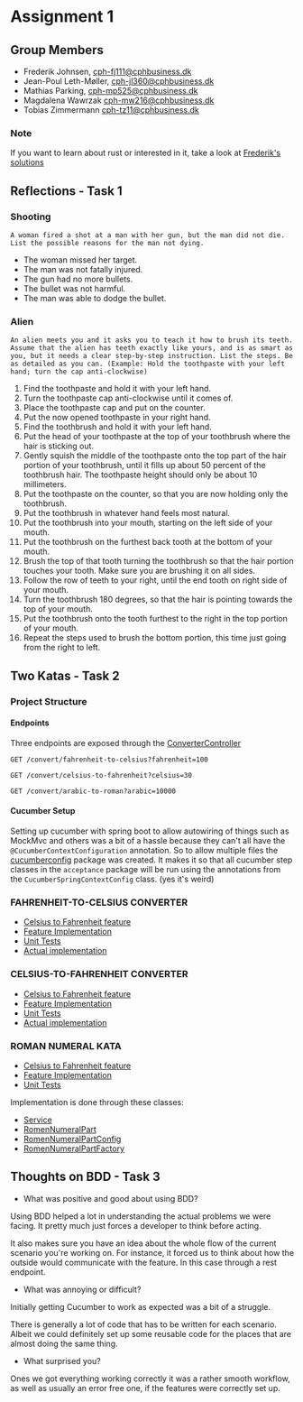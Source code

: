 # Assignment 1

## Group Members

- Frederik Johnsen, cph-fj111@cphbusiness.dk
- Jean-Poul Leth-Møller, cph-jl360@cphbusiness.dk
- Mathias Parking, cph-mp525@cphbusiness.dk
- Magdalena Wawrzak cph-mw216@cphbusiness.dk
- Tobias Zimmermann cph-tz11@cphbusiness.dk

### Note

If you want to learn about rust or interested in it, take a look at [Frederik's solutions](https://github.com/TheRiisager/testing-assignment-01-rust)

## Reflections - Task 1

### Shooting

`A woman fired a shot at a man with her gun, but the man did not die. List the possible reasons for the man not dying.`

- The woman missed her target.
- The man was not fatally injured.
- The gun had no more bullets.
- The bullet was not harmful.
- The man was able to dodge the bullet.

### Alien

`An alien meets you and it asks you to teach it how to brush its teeth. Assume that the alien has teeth exactly like yours, and is as smart as you, but it needs a clear step-by-step instruction. List the steps. Be as detailed as you can. (Example: Hold the toothpaste with your left hand; turn the cap anti-clockwise)`

1. Find the toothpaste and hold it with your left hand.
2. Turn the toothpaste cap anti-clockwise until it comes of.
3. Place the toothpaste cap and put on the counter.
4. Put the now opened toothpaste in your right hand.
5. Find the toothbrush and hold it with your left hand.
6. Put the head of your toothpaste at the top of your toothbrush where the hair is sticking out.
7. Gently squish the middle of the toothpaste onto the top part of the hair portion of your toothbrush, until it fills
   up about 50 percent of the toothbrush hair. The toothpaste height should only be about 10 millimeters.
8. Put the toothpaste on the counter, so that you are now holding only the toothbrush.
9. Put the toothbrush in whatever hand feels most natural.
10. Put the toothbrush into your mouth, starting on the left side of your mouth.
11. Put the toothbrush on the furthest back tooth at the bottom of your mouth.
12. Brush the top of that tooth turning the toothbrush so that the hair portion touches your tooth. Make sure you are
    brushing it on all sides.
13. Follow the row of teeth to your right, until the end tooth on right side of your mouth.
14. Turn the toothbrush 180 degrees, so that the hair is pointing towards the top of your mouth.
15. Put the toothbrush onto the tooth furthest to the right in the top portion of your mouth.
16. Repeat the steps used to brush the bottom portion, this time just going from the right to left.

## Two Katas - Task 2

### Project Structure

#### Endpoints

Three endpoints are exposed through
the [ConverterController](src/main/java/io/github/tobiasz/testola1/controller/ConverterController.java)

```http request
GET /convert/fahrenheit-to-celsius?fahrenheit=100
```

```http request
GET /convert/celsius-to-fahrenheit?celsius=30
```

```http request
GET /convert/arabic-to-roman?arabic=10000
```

#### Cucumber Setup

Setting up cucumber with spring boot to allow autowiring of things such as MockMvc and others was a bit of a hassle
because they can't all have the `@CucumberContextConfiguration` annotation. So to allow multiple files
the [cucumberconfig](src/test/java/io/github/tobiasz/testola1/acceptance/cucumberconfig) package was created. It makes
it so that all cucumber step classes in the `acceptance` package will be run using the annotations from
the `CucumberSpringContextConfig` class. (yes it's weird)

### FAHRENHEIT-TO-CELSIUS CONVERTER

- [Celsius to Fahrenheit feature](src/test/resources/features/fahrenheit-to-celsius.feature)
- [Feature Implementation](src/test/java/io/github/tobiasz/testola1/acceptance/FahrenheitToCelsiusAcceptanceTest.java)
- [Unit Tests](src/test/java/io/github/tobiasz/testola1/service/FahrenheitToCelsiusConverterServiceTest.java)
- [Actual implementation](src/main/java/io/github/tobiasz/testola1/service/ConverterService.java)

### CELSIUS-TO-FAHRENHEIT CONVERTER

- [Celsius to Fahrenheit feature](src/test/resources/features/celsius-to-fahrenheit.feature)
- [Feature Implementation](src/test/java/io/github/tobiasz/testola1/acceptance/CelsiusToFahrenheitAcceptanceTest.java)
- [Unit Tests](src/test/java/io/github/tobiasz/testola1/service/CelsiusToFahrenheitConverterServiceTest.java)
- [Actual implementation](src/main/java/io/github/tobiasz/testola1/service/ConverterService.java)

### ROMAN NUMERAL KATA

- [Celsius to Fahrenheit feature](src/test/resources/features/arabic-to-roman.feature)
- [Feature Implementation](src/test/java/io/github/tobiasz/testola1/acceptance/ArabicToRomanAcceptanceTest.java)
- [Unit Tests](src/test/java/io/github/tobiasz/testola1/service/ArabicToRomanConverterServiceTest.java)

Implementation is done through these classes:

- [Service](src/main/java/io/github/tobiasz/testola1/service/ConverterService.java)
- [RomenNumeralPart](src/main/java/io/github/tobiasz/testola1/config/RomenNumeralPart.java)
- [RomenNumeralPartConfig](src/main/java/io/github/tobiasz/testola1/config/RomenNumeralPartConfig.java)
- [RomenNumeralPartFactory](src/main/java/io/github/tobiasz/testola1/factory/RomenNumeralPartFactory.java)

## Thoughts on BDD - Task 3

- What was positive and good about using BDD?

Using BDD helped a lot in understanding the actual problems we were facing. It pretty much just forces a developer to think
before acting.

It also makes sure you have an idea about the whole flow of the current scenario you're working on. For instance, it
forced us to think about how the outside would communicate with the feature. In this case through a rest endpoint.

- What was annoying or difficult?

Initially getting Cucumber to work as expected was a bit of a struggle.

There is generally a lot of code that has to be written for each scenario. Albeit we could definitely set up some
reusable code for the places that are almost doing the same thing.

- What surprised you?

Ones we got everything working correctly it was a rather smooth workflow, as well as usually an error free one, if the
features were correctly set up.
